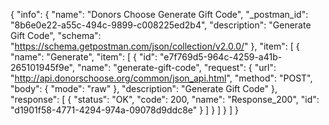 {
  "info": {
    "name": "Donors Choose Generate Gift Code",
    "_postman_id": "8b6e0e22-a55c-494c-9899-c008225ed2b4",
    "description": "Generate Gift Code",
    "schema": "https://schema.getpostman.com/json/collection/v2.0.0/"
  },
  "item": [
    {
      "name": "Generate",
      "item": [
        {
          "id": "e7f769d5-964c-4259-a41b-265101945f9e",
          "name": "generate-gift-code",
          "request": {
            "url": "http://api.donorschoose.org/common/json_api.html",
            "method": "POST",
            "body": {
              "mode": "raw"
            },
            "description": "Generate Gift Code"
          },
          "response": [
            {
              "status": "OK",
              "code": 200,
              "name": "Response_200",
              "id": "d1901f58-4771-4294-974a-09078d9ddc8e"
            }
          ]
        }
      ]
    }
  ]
}